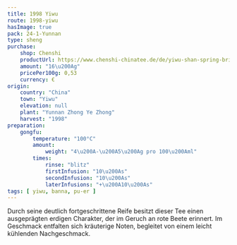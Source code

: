 ```yaml
---
title: 1998 Yiwu
route: 1998-yiwu
hasImage: true 
pack: 24-1-Yunnan
type: sheng
purchase:
    shop: Chenshi
    productUrl: https://www.chenshi-chinatee.de/de/yiwu-shan-spring-brick-1998.html
    amount: "16\u200Ag"
    pricePer100g: 0,53
    currency: €
origin:
    country: "China"
    town: "Yiwu"
    elevation: null
    plant: "Yunnan Zhong Ye Zhong"
    harvest: "1998"
preparation:
    gongfu:
        temperature: "100°C"
        amount:
            weight: "4\u200A-\u200A5\u200Ag pro 100\u200Aml"
        times:
            rinse: "blitz"
            firstInfusion: "10\u200As"
            secondInfusion: "10\u200As"
            laterInfusions: "+\u200A10\u200As"
tags: [ yiwu, banna, pu-er ]
---
```

Durch seine deutlich fortgeschrittene Reife besitzt dieser Tee einen ausgeprägten erdigen Charakter, der im Geruch an rote Beete erinnert. Im Geschmack entfalten sich kräuterige Noten, begleitet von einem leicht kühlenden Nachgeschmack.
